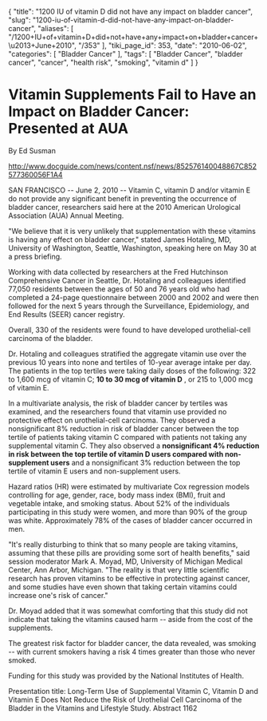 {
    "title": "1200 IU of vitamin D did not have any impact on bladder cancer",
    "slug": "1200-iu-of-vitamin-d-did-not-have-any-impact-on-bladder-cancer",
    "aliases": [
        "/1200+IU+of+vitamin+D+did+not+have+any+impact+on+bladder+cancer+\u2013+June+2010",
        "/353"
    ],
    "tiki_page_id": 353,
    "date": "2010-06-02",
    "categories": [
        "Bladder Cancer"
    ],
    "tags": [
        "Bladder Cancer",
        "bladder cancer",
        "cancer",
        "health risk",
        "smoking",
        "vitamin d"
    ]
}


# Vitamin Supplements Fail to Have an Impact on Bladder Cancer: Presented at AUA

By Ed Susman

http://www.docguide.com/news/content.nsf/news/852576140048867C852577360056F1A4

SAN FRANCISCO -- June 2, 2010 -- Vitamin C, vitamin D and/or vitamin E do not provide any significant benefit in preventing the occurrence of bladder cancer, researchers said here at the 2010 American Urological Association (AUA) Annual Meeting.

"We believe that it is very unlikely that supplementation with these vitamins is having any effect on bladder cancer," stated James Hotaling, MD, University of Washington, Seattle, Washington, speaking here on May 30 at a press briefing.

Working with data collected by researchers at the Fred Hutchinson Comprehensive Cancer in Seattle, Dr. Hotaling and colleagues identified 77,050 residents between the ages of 50 and 76 years old who had completed a 24-page questionnaire between 2000 and 2002 and were then followed for the next 5 years through the Surveillance, Epidemiology, and End Results (SEER) cancer registry.

Overall, 330 of the residents were found to have developed urothelial-cell carcinoma of the bladder.

Dr. Hotaling and colleagues stratified the aggregate vitamin use over the previous 10 years into none and tertiles of 10-year average intake per day. The patients in the top tertiles were taking daily doses of the following: 322 to 1,600 mcg of vitamin C;  **10 to 30 mcg of vitamin D** , or 215 to 1,000 mcg of vitamin E.

In a multivariate analysis, the risk of bladder cancer by tertiles was examined, and the researchers found that vitamin use provided no protective effect on urothelial-cell carcinoma. They observed a nonsignificant 8% reduction in risk of bladder cancer between the top tertile of patients taking vitamin C compared with patients not taking any supplemental vitamin C. They also observed a  **nonsignificant 4% reduction in risk between the top tertile of vitamin D users compared with non-supplement users**  and a nonsignificant 3% reduction between the top tertile of vitamin E users and non-supplement users.

Hazard ratios (HR) were estimated by multivariate Cox regression models controlling for age, gender, race, body mass index (BMI), fruit and vegetable intake, and smoking status. About 52% of the individuals participating in this study were women, and more than 90% of the group was white. Approximately 78% of the cases of bladder cancer occurred in men.

"It's really disturbing to think that so many people are taking vitamins, assuming that these pills are providing some sort of health benefits," said session moderator Mark A. Moyad, MD, University of Michigan Medical Center, Ann Arbor, Michigan. "The reality is that very little scientific research has proven vitamins to be effective in protecting against cancer, and some studies have even shown that taking certain vitamins could increase one's risk of cancer."

Dr. Moyad added that it was somewhat comforting that this study did not indicate that taking the vitamins caused harm -- aside from the cost of the supplements.

The greatest risk factor for bladder cancer, the data revealed, was smoking -- with current smokers having a risk 4 times greater than those who never smoked.

Funding for this study was provided by the National Institutes of Health.

Presentation title: Long-Term Use of Supplemental Vitamin C, Vitamin D and Vitamin E Does Not Reduce the Risk of Urothelial Cell Carcinoma of the Bladder in the Vitamins and Lifestyle Study. Abstract 1162